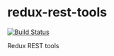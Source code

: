 # redux-rest-tools

[![Build Status](https://img.shields.io/travis/ocolot/redux-rest-tools/master.svg)](https://travis-ci.org/ocolot/redux-rest-tools)

Redux REST tools
